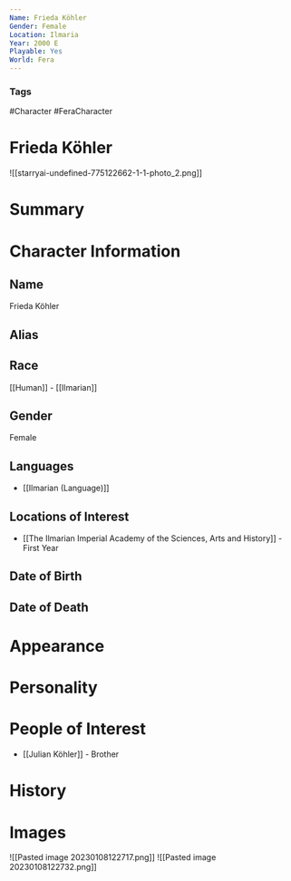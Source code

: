 ```yaml
---
Name: Frieda Köhler
Gender: Female
Location: Ilmaria
Year: 2000 E
Playable: Yes
World: Fera
---
```


### Tags
#Character #FeraCharacter

# Frieda Köhler
![[starryai-undefined-775122662-1-1-photo_2.png]]

# Summary


# Character Information

## Name
Frieda Köhler

## Alias

## Race
[[Human]] - [[Ilmarian]]

## Gender
Female

## Languages
- [[Ilmarian (Language)]]


## Locations of Interest
- [[The Ilmarian Imperial Academy of the Sciences, Arts and History]] - First Year

## Date of Birth

## Date of Death

# Appearance

# Personality

# People of Interest
- [[Julian Köhler]] - Brother

# History

# Images
![[Pasted image 20230108122717.png]]
![[Pasted image 20230108122732.png]]